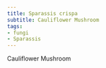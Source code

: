 ```yaml
---
title: Sparassis crispa
subtitle: Cauliflower Mushroom
tags:
- fungi
- Sparassis
---
```


Cauliflower Mushroom
